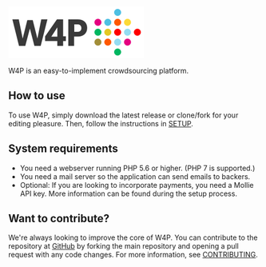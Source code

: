![W4P logo](public/img/icon_w4p.png)

W4P is an easy-to-implement crowdsourcing platform.

## How to use
To use W4P, simply download the latest release or clone/fork for your editing pleasure. Then, follow the instructions in [SETUP](./SETUP.md).

## System requirements

* You need a webserver running PHP 5.6 or higher. (PHP 7 is supported.)
* You need a mail server so the application can send emails to backers.
* Optional: If you are looking to incorporate payments, you need a Mollie API key. More information can be found during the setup process.

## Want to contribute?
We're always looking to improve the core of W4P. You can contribute to the repository at [GitHub](https://github.com/openknowledgebe/W4P) by forking the main repository and opening a pull request with any code changes. For more information, see [CONTRIBUTING](./CONTRIBUTING.md).